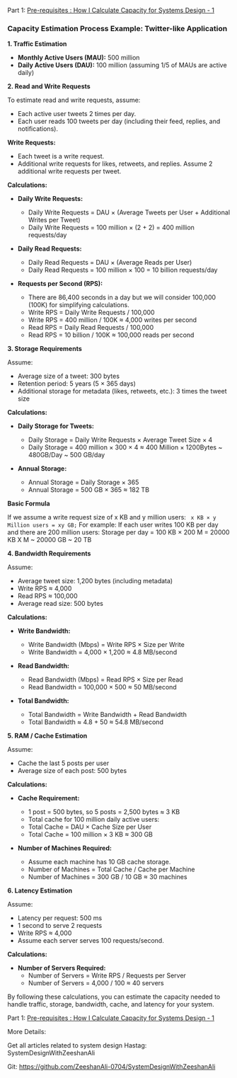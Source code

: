 Part 1: [Pre-requisites : How I Calculate Capacity for Systems Design - 1](https://dev.to/zeeshanali0704/how-i-calculate-capacity-for-systems-design-1-25ob)

### Capacity Estimation Process Example: Twitter-like Application


**1. Traffic Estimation**

- **Monthly Active Users (MAU):** 500 million
- **Daily Active Users (DAU):** 100 million (assuming 1/5 of MAUs are active daily)

**2. Read and Write Requests**

To estimate read and write requests, assume:
- Each active user tweets 2 times per day.
- Each user reads 100 tweets per day (including their feed, replies, and notifications).

**Write Requests:**
- Each tweet is a write request.
- Additional write requests for likes, retweets, and replies. Assume 2 additional write requests per tweet.

**Calculations:**

- **Daily Write Requests:**
  - Daily Write Requests = DAU × (Average Tweets per User + Additional Writes per Tweet)
  - Daily Write Requests = 100 million × (2 + 2) = 400 million requests/day

- **Daily Read Requests:**
  - Daily Read Requests = DAU × (Average Reads per User)
  - Daily Read Requests = 100 million × 100 = 10 billion requests/day

- **Requests per Second (RPS):**
  - There are 86,400 seconds in a day but we will consider 100,000 (100K) for simplifying calculations.
  - Write RPS = Daily Write Requests / 100,000
  - Write RPS = 400 million / 100K ≈ 4,000 writes per second
  - Read RPS = Daily Read Requests / 100,000
  - Read RPS = 10 billion / 100K ≈ 100,000 reads per second

**3. Storage Requirements**

Assume:
- Average size of a tweet: 300 bytes
- Retention period: 5 years (5 × 365 days)
- Additional storage for metadata (likes, retweets, etc.): 3 times the tweet size

**Calculations:**

- **Daily Storage for Tweets:**
  - Daily Storage = Daily Write Requests × Average Tweet Size × 4
  - Daily Storage = 400 million × 300 × 4 ≈  400 Million × 1200Bytes  ~ 480GB/Day ~ 500 GB/day


- **Annual Storage:**
  - Annual Storage = Daily Storage × 365
  - Annual Storage = 500 GB × 365 ≈ 182 TB

**Basic Formula**

If we assume a write request size of x KB and y million users:
` x KB × y Million users = xy GB;`
For example:
If each user writes 100 KB per day and there are 200 million users:
Storage per day = 100 KB × 200 M = 20000 KB X M ~ 20000 GB ~ 20 TB

**4. Bandwidth Requirements**

Assume:
- Average tweet size: 1,200 bytes (including metadata)
- Write RPS ≈ 4,000
- Read RPS ≈ 100,000
- Average read size: 500 bytes

**Calculations:**

- **Write Bandwidth:**
  - Write Bandwidth (Mbps) = Write RPS × Size per Write
  - Write Bandwidth = 4,000 × 1,200 ≈ 4.8 MB/second

- **Read Bandwidth:**
  - Read Bandwidth (Mbps) = Read RPS × Size per Read
  - Read Bandwidth = 100,000 × 500 ≈ 50 MB/second

- **Total Bandwidth:**
  - Total Bandwidth = Write Bandwidth + Read Bandwidth
  - Total Bandwidth ≈ 4.8 + 50 ≈ 54.8 MB/second


**5. RAM / Cache Estimation**

Assume:
- Cache the last 5 posts per user
- Average size of each post: 500 bytes

**Calculations:**

- **Cache Requirement:**
  - 1 post = 500 bytes, so 5 posts = 2,500 bytes ≈ 3 KB
  - Total cache for 100 million daily active users:
  - Total Cache = DAU × Cache Size per User
  - Total Cache = 100 million × 3 KB ≈ 300 GB

- **Number of Machines Required:**
  - Assume each machine has 10 GB cache storage.
  - Number of Machines = Total Cache / Cache per Machine
  - Number of Machines = 300 GB / 10 GB ≈ 30 machines

**6. Latency Estimation**

Assume:
- Latency per request: 500 ms
- 1 second to serve 2 requests
- Write RPS ≈ 4,000
- Assume each server serves 100 requests/second.

**Calculations:**

- **Number of Servers Required:**
  - Number of Servers = Write RPS / Requests per Server
  - Number of Servers = 4,000 / 100 ≈ 40 servers

By following these calculations, you can estimate the capacity needed to handle traffic, storage, bandwidth, cache, and latency for your system.


Part 1: [Pre-requisites : How I Calculate Capacity for Systems Design - 1](https://dev.to/zeeshanali0704/how-i-calculate-capacity-for-systems-design-1-25ob)

More Details:

Get all articles related to system design 
Hastag: SystemDesignWithZeeshanAli

Git: https://github.com/ZeeshanAli-0704/SystemDesignWithZeeshanAli
